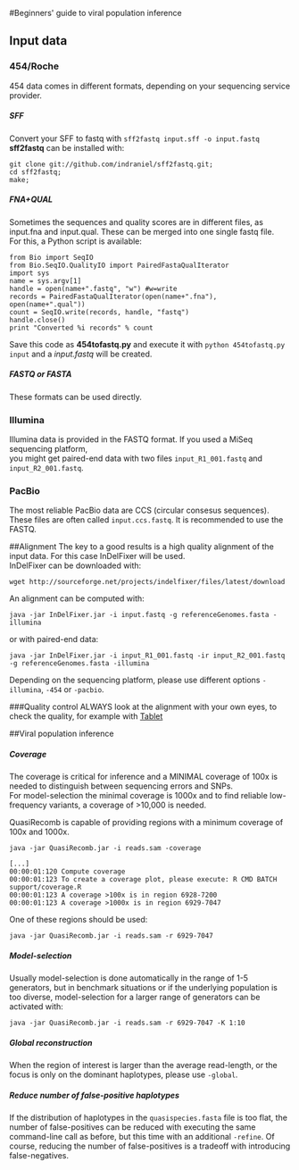 #Beginners' guide to viral population inference

## Input data
### 454/Roche
454 data comes in different formats, depending on your sequencing service provider.
##### SFF
Convert your SFF to fastq with `sff2fastq input.sff -o input.fastq`  
<b>sff2fastq</b> can be installed with:
```
git clone git://github.com/indraniel/sff2fastq.git;
cd sff2fastq;
make;
```

##### FNA+QUAL
Sometimes the sequences and quality scores are in different files, as input.fna and input.qual. These can be merged into one single fastq file.  
For this, a Python script is available:
```
from Bio import SeqIO
from Bio.SeqIO.QualityIO import PairedFastaQualIterator
import sys
name = sys.argv[1]
handle = open(name+".fastq", "w") #w=write
records = PairedFastaQualIterator(open(name+".fna"), open(name+".qual"))
count = SeqIO.write(records, handle, "fastq")
handle.close()
print "Converted %i records" % count
```
Save this code as <b>454tofastq.py</b> and execute it with `python 454tofastq.py input` and a <i>input.fastq</i> will be created.

##### FASTQ or FASTA
These formats can be used directly.

### Illumina
Illumina data is provided in the FASTQ format. If you used a MiSeq sequencing platform,  
you might get paired-end data with two files `input_R1_001.fastq` and `input_R2_001.fastq`.

### PacBio
The most reliable PacBio data are CCS (circular consesus sequences). These files are often called `input.ccs.fastq`. It is recommended to use the FASTQ.

##Alignment
The key to a good results is a high quality alignment of the input data. For this case InDelFixer will be used.  
InDelFixer can be downloaded with:
```
wget http://sourceforge.net/projects/indelfixer/files/latest/download
```
An alignment can be computed with:
```
java -jar InDelFixer.jar -i input.fastq -g referenceGenomes.fasta -illumina
```
or with paired-end data:
```
java -jar InDelFixer.jar -i input_R1_001.fastq -ir input_R2_001.fastq -g referenceGenomes.fasta -illumina
```
Depending on the sequencing platform, please use different options `-illumina`, `-454` or `-pacbio`.

###Quality control
ALWAYS look at the alignment with your own eyes, to check the quality, for example with [Tablet](http://bioinf.scri.ac.uk/tablet/)

##Viral population inference
##### Coverage
The coverage is critical for inference and a MINIMAL coverage of 100x is needed to distinguish between sequencing errors and SNPs.  
For model-selection the minimal coverage is 1000x and to find reliable low-frequency variants, a coverage of >10,000 is needed.

QuasiRecomb is capable of providing regions with a minimum coverage of 100x and 1000x.
```
java -jar QuasiRecomb.jar -i reads.sam -coverage

[...]
00:00:01:120 Compute coverage
00:00:01:123 To create a coverage plot, please execute: R CMD BATCH support/coverage.R
00:00:01:123 A coverage >100x is in region 6928-7200
00:00:01:123 A coverage >1000x is in region 6929-7047
```

One of these regions should be used:
```
java -jar QuasiRecomb.jar -i reads.sam -r 6929-7047
```

##### Model-selection
Usually model-selection is done automatically in the range of 1-5 generators, but in benchmark situations or if the underlying population is too diverse, model-selection for a larger range of generators can be activated with:
```
java -jar QuasiRecomb.jar -i reads.sam -r 6929-7047 -K 1:10
```

##### Global reconstruction
When the region of interest is larger than the average read-length, or the focus is only on the dominant haplotypes, please use `-global`.

##### Reduce number of false-positive haplotypes
If the distribution of haplotypes in the `quasispecies.fasta` file is too flat, the number of false-positives can be reduced with executing the same command-line call as before, but this time with an additional `-refine`. Of course, reducing the number of false-positives is a tradeoff with introducing false-negatives.
